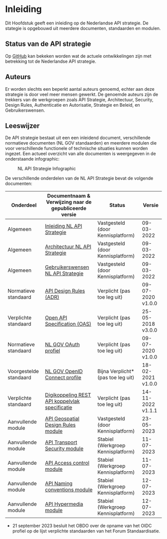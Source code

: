 # Inleiding

Dit Hoofdstuk geeft een inleiding op de Nederlandse API strategie. De stategie is opgebouwd uit meerdere documenten, standaarden en modulen.

## Status van de API strategie

Op [GitHub](https://github.com/geonovum/KP-APIs/issues) kan bekeken worden wat de actuele ontwikkelingen zijn met betrekking tot de Nederlandse API strategie. 

## Auteurs

Er worden slechts een beperkt aantal auteurs genoemd, echter aan deze strategie is door veel meer mensen gewerkt.
De genoemde auteurs zijn de trekkers van de werkgroepen zoals API Strategie, Architectuur, Security, Design Rules, Authenticatie en Autorisatie, Strategie en Beleid, en Gebruikerswensen.

## Leeswijzer

De API strategie bestaat uit een een inleidend document, verschillende normatieve documenten (NL GOV standaarden) en meerdere modulen die voor verschillende functionele of technische situaties kunnen worden ingezet. Een actueel overzicht van alle documenten is weergegeven in de onderstaande infographic:
<figure>
  <object data="https://geonovum.github.io/KP-APIs/media/API_infographic.svg" type="image/svg+xml" id="infographic"></object>
  <figcaption>NL API Strategie Infographic</figcaption>
</figure>

De verschillende onderdelen van de NL API Strategie bevat de volgende documenten:

| Onderdeel              | Documentnaam & </br> Verwijzing naar de gepubliceerde versie                                                     | Status                            | Versie            |
| ---------------------- | ---------------------------------------------------------------------------------------------------------------- | --------------------------------- | ----------------- |
| Algemeen               | [Inleiding NL API Strategie](https://geonovum.github.io/KP-APIs/API-strategie-algemeen/Inleiding/)               | Vastgesteld (door Kennisplatform) | 09-03-2022        |
| Algemeen               | [Architectuur NL API Strategie](https://geonovum.github.io/KP-APIs/API-strategie-algemeen/Architectuur/)         | Vastgesteld (door Kennisplatform) | 09-03-2022        |
| Algemeen               | [Gebruikerswensen NL API Strategie](https://geonovum.github.io/KP-APIs/API-strategie-algemeen/Gebruikerswensen/) | Vastgesteld (door Kennisplatform) | 09-03-2022        |
| Normatieve standaard   | [API Design Rules (ADR)](https://gitdocumentatie.logius.nl/publicatie/api/adr/)                                  | Verplicht (pas toe leg uit)       | 09-07-2020 v1.0.0 |
| Verplichte standaard   | [Open API Specification (OAS)](https://forumstandaardisatie.nl/open-standaarden/openapi-specification)           | Verplicht (pas toe leg uit)       | 25-05-2018 v3.0.0 |
| Normatieve standaard   | [NL GOV OAuth profiel](https://gitdocumentatie.logius.nl/publicatie/api/oauth/)                                  | Verplicht (pas toe leg uit)       | 09-07-2020 v1.0.0 |
| Voorgestelde standaard | [NL GOV OpenID Connect profile](https://logius.gitlab.io/oidc/)                                                  | Bijna Verplicht* (pas toe leg uit)| 18-02-2021 v1.0.0 |
| Verplichte standaard   | [Digikoppeling REST API koppelvlak specificatie](https://gitdocumentatie.logius.nl/publicatie/dk/restapi/)       | Verplicht (pas toe leg uit)       | 14-11-2022 v1.1.1 |
| Aanvullende module     | [API Geospatial Design Rules module](https://docs.geostandaarden.nl/api/API-Strategie-mod-geo/)                  | Vastgesteld (door Kennisplatform) | 23-05-2023        |
| Aanvullende module     | [API Transport Security module](https://geonovum.github.io/KP-APIs/API-strategie-modules/transport-security/)    | Stabiel (Werkgroep Kennisplatform)| 11-07-2023        |
| Aanvullende module     | [API Access control module](https://geonovum.github.io/KP-APIs/API-strategie-modules/access-control/)            | Stabiel (Werkgroep Kennisplatform)| 11-07-2023        |
| Aanvullende module     | [API Naming conventions module](https://geonovum.github.io/KP-APIs/API-strategie-modules/naming-conventions/)    | Stabiel (Werkgroep Kennisplatform)| 12-07-2023        |
| Aanvullende module     | [API Hypermedia module](https://geonovum.github.io/KP-APIs/API-strategie-modules/hypermedia/)                    | Stabiel (Werkgroep Kennisplatform)| 12-07-2023        |

* 21 september 2023 besluit het OBDO over de opname van het OIDC profiel op de lijst verplichte standaarden van het Forum Standaardisatie.

